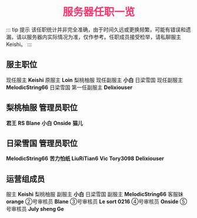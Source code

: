 # <div align="center"><font color=#FD366D>服务器任职一览</font></div>
::: tip 提示
该任职统计并非完全准确，由于时间久远或更换频繁，可能有错误和遗漏，请以服务器内实际情况为准，仅作参考。任职成员接受检举，请私聊服主Keishi。
:::
## 服主职位
现任服主 **Keishi**
原服主 **Loin**
梨桃柚服 现任副服主 **小白**
日梁雪国 现任副服主 **MelodicString66**
日梁雪国 第一任副服主 **Delixiouser**

## 梨桃柚服 管理员职位
**君王**
**RS**
**Blane**
**小白**
**Onside**
**猫儿**

## 日梁雪国 管理员职位
**MelodicString66**
**苦力怕纸**
**LiuRiTian6**
**Vic Tory3098**
**Delixiouser**

## 运营组成员
服主 **Keishi**
梨桃柚服 副服主 **小白**
日梁雪国 副服主 **MelodicString66**
客服妹 **orange**
②号审核员 **Blane**
③号审核员 **Le sort 0216**
④号审核员 **Onside**
⑤号审核员 **July sheng Ge**